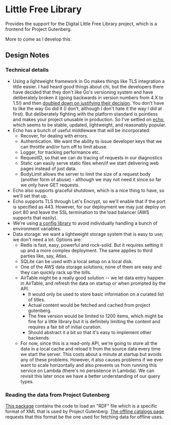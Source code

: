 # Little Free Library
Provides the support for the Digital Little Free Library project, which is a frontend for Project Gutenberg.

More to come as I develop this.

## Design Notes

### Technical details

* Using a lightweight framework in Go makes things like TLS integration a little easier. I had heard good things about chi, but the developers there have decided that they don't like Go's versioning system and have deliberately broken it (going backwards in version numbers from 4.X to 1.5!) and then [doubled down on justifying their decision](https://github.com/go-chi/chi/issues/561). You don't have to like the way Go did it (I don't, although I don't hate it the way I did at first). But deliberately fighting with the platform standard is pointless and makes your project unusable in production. So I've settled on [echo](https://echo.labstack.com/), which seems to be stable, updated, lightweight, and reasonably popular.
* Echo has a bunch of useful middleware that will be incorporated:
    * Recover, for dealing with errors.
    * Authentication. We want the ability to issue developer keys that we can throttle and/or turn off to limit abuse.
    * Logger, for tracking performance etc.
    * RequestID, so that we can do tracing of requests in our diagnostics
    * Static can easily serve static files when/if we start delivering web pages instead of just data.
    * BodyLimit allows the server to limit the size of a request body (another form of abuse) - although we may not need it since so far we only have GET requests.
* Echo also supports graceful shutdown, which is a nice thing to have, so we'll set that up.
* Echo supports TLS through Let's Encrypt, so we'll enable that if the port is specified as 443. However, for our deployment we may just deploy on port 80 and leave the SSL termination to the load balancer (AWS supports that easily).
* We're using [a config library](https://github.com/codingconcepts/env) to avoid individually handling a bunch of environment variables.
* Data storage: we want a lightweight storage system that is easy to use; we don't need a lot. Options are:
    * Redis is fast, easy, powerful and rock-solid. But it requires setting it up and a more complex deployment. The same applies to third parties like, say, Atlas.
    * SQLite can be used with a local setup on a local disk.
    * One of the AWS data storage solutions; none of them are easy and they can quickly rack up the bills.
    * AirTable might be a really good solution -- we let data entry happen in AirTable, and refresh the data on startup or when prompted by the API.
        * It would only be used to store basic information on a curated list of titles.
        * Actual content would be fetched and cached from project gutenberg.
        * The free version would be limited to 1200 items, which might be fine for a little library but it is definitely limiting the content and requires a fair bit of initial curation.
        * Should abstract it a bit so that it's easy to implement other backends.
    * For now, since this is a read-only API, we're going to store all the data in a local cache and reload it from the source data every time we start the server. This costs about a minute at startup but avoids any of these problems. However, it also causes problems if we ever want to scale horizontally and also prevents us from running this service on Lambda (there's no persistence in Lambda). We can revisit this later once we have a better understanding of our query types.


### Reading the data from Project Gutenberg

[This package](pkg/rdf) contains the code to load an "RDF" file which is a specific format of XML that is used by Project Gutenberg.
[The offline catalogs page](http://www.gutenberg.org/ebooks/offline_catalogs.html) requests that this format be the one used for fetching data for offline uses.


